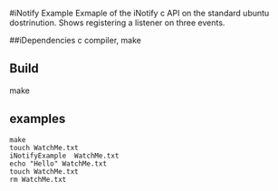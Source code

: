 #iNotify Example
Exmaple of the iNotify c API on the standard ubuntu dostrinution.  Shows registering a listener on three events.  

##iDependencies
c compiler, make 

## Build
make

## examples
```
make
touch WatchMe.txt
iNotifyExample  WatchMe.txt
echo "Hello" WatchMe.txt
touch WatchMe.txt
rm WatchMe.txt
```
